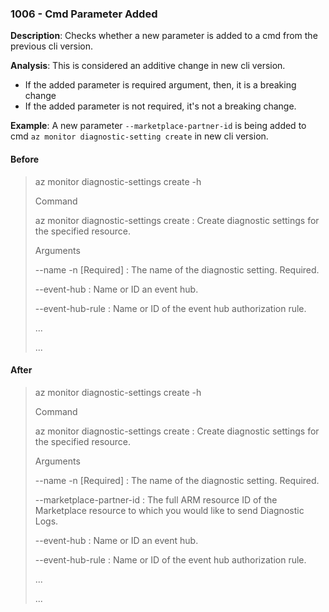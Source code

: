 ### 1006 - Cmd Parameter Added

**Description**: Checks whether a new parameter is added to a cmd from the previous cli version. 

**Analysis**: This is considered an additive change in new cli version. 
* If the added parameter is required argument, then, it is a breaking change
* If the added parameter is not required, it's not a breaking change.

**Example**: A new parameter `--marketplace-partner-id` is being added to cmd `az monitor diagnostic-setting create` in new cli version.

#### Before
> az monitor diagnostic-settings create -h 
> 
> Command
>   
> az monitor diagnostic-settings create : Create diagnostic settings for the specified resource.
>
> Arguments
> 
> --name -n [Required] : The name of the diagnostic setting. Required.
> 
> --event-hub : Name or ID an event hub. 
> 
> --event-hub-rule : Name or ID of the event hub authorization rule.
> 
> ...
> 
> ...
> 

#### After 
> az monitor diagnostic-settings create -h 
> 
> Command
>   
> az monitor diagnostic-settings create : Create diagnostic settings for the specified resource.
>
> Arguments
> 
> --name -n [Required] : The name of the diagnostic setting. Required.
> 
> --marketplace-partner-id : The full ARM resource ID of the Marketplace resource to which you would like to send Diagnostic Logs.
> 
> --event-hub : Name or ID an event hub. 
> 
> --event-hub-rule : Name or ID of the event hub authorization rule.
> 
> ...
> 
> ...
> 